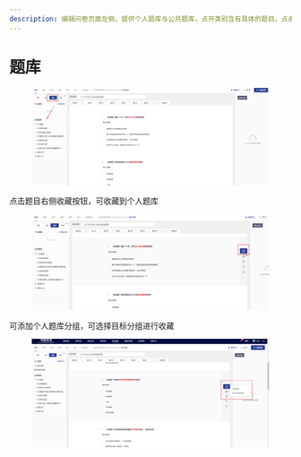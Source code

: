 ```yaml
---
description: 编辑问卷页面左侧，提供个人题库与公共题库，点开类别含有具体的题目，点击题干即可添加到问卷中。
---
```


# 题库

<figure><img src="../../.gitbook/assets/image (9) (1).png" alt=""><figcaption></figcaption></figure>

点击题目右侧收藏按钮，可收藏到个人题库

<figure><img src="../../.gitbook/assets/image (10) (1).png" alt=""><figcaption></figcaption></figure>

可添加个人题库分组，可选择目标分组进行收藏

<figure><img src="../../.gitbook/assets/image (11) (1).png" alt=""><figcaption></figcaption></figure>

